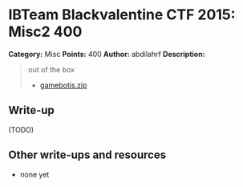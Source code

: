 # IBTeam Blackvalentine CTF 2015: Misc2 400

**Category:** Misc
**Points:** 400
**Author:** abdilahrf
**Description:**

> out of the box
>
> * [gamebotis.zip](gamebotis.zip)

## Write-up

(TODO)

## Other write-ups and resources

* none yet
